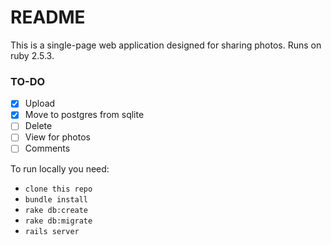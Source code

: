 # README

This is a single-page web application designed for sharing photos.
Runs on ruby 2.5.3.

### TO-DO
- [x] Upload
- [x] Move to postgres from sqlite
- [ ] Delete
- [ ] View for photos
- [ ] Comments

To run locally you need: 
* `clone this repo`
* `bundle install`
* `rake db:create`
* `rake db:migrate`
* `rails server`


